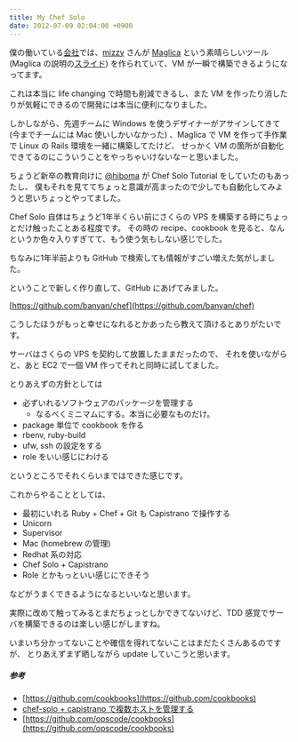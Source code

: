```yaml
---
title: My Chef Solo
date: 2012-07-09 02:04:00 +0900
---
```


僕の働いている[会社](http://paperboy.co.jp)では、[mizzy](https://github.com/mizzy) さんが [Maglica](https://github.com/mizzy/maglica) という素晴らしいツール (Maglica の説明の[スライド](http://mizzy.org/slides/maglica/)) を作られていて、VM が一瞬で構築できるようになってます。

これは本当に life changing で時間も削減できるし、また VM を作ったり消したりが気軽にできるので開発には本当に便利になりました。

しかしながら、先週チームに Windows を使うデザイナーがアサインしてきて (今までチームには Mac 使いしかいなかった) 、Maglica で VM を作って手作業で Linux の Rails 環境を一緒に構築してたけど、
せっかく VM の箇所が自動化できてるのにこういうことをやっちゃいけないなーと思いました。

ちょうど新卒の教育向けに [@hiboma](https://github.com/hiboma) が Chef Solo Tutorial をしていたのもあったし、
僕もそれを見ててちょっと意識が高まったので少しでも自動化してみようと思いちょっとやってました。

Chef Solo 自体はちょうど1年半くらい前にさくらの VPS を構築する時にちょっとだけ触ったことある程度です。
その時の recipe、cookbook を見ると、なんというか色々入りすぎてて、もう使う気もしない感じでした。

ちなみに1年半前よりも GitHub で検索しても情報がすごい増えた気がしました。

ということで新しく作り直して、GitHub にあげてみました。

[https://github.com/banyan/chef](https://github.com/banyan/chef)

こうしたほうがもっと幸せになれるとかあったら教えて頂けるとありがたいです。

サーバはさくらの VPS を契約して放置したままだったので、
それを使いながらと、あと EC2 で一個 VM 作ってそれと同時に試してました。

とりあえずの方針としては

* 必ずいれるソフトウェアのパッケージを管理する
  * なるべくミニマムにする。本当に必要なものだけ。
* package 単位で cookbook を作る
* rbenv, ruby-build
* ufw, ssh の設定をする
* role をいい感じにわける

というところでそれくらいまではできた感じです。

これからやることとしては、

* 最初にいれる Ruby + Chef + Git も Capistrano で操作する
* Unicorn
* Supervisor
* Mac (homebrew の管理)
* Redhat 系の対応
* Chef Solo + Capistrano
* Role とかもっといい感じにできそう

などがうまくできるようになるといいなと思います。

実際に改めて触ってみるとまだちょっとしかできてないけど、TDD 感覚でサーバを構築できるのは楽しい感じがしますね。

いまいち分かってないことや確信を得れてないことはまだたくさんあるのですが、
とりあえずまず晒しながら update していこうと思います。

##### 参考

* [https://github.com/cookbooks](https://github.com/cookbooks)
* [chef-solo + capistrano で複数ホストを管理する](http://d.hatena.ne.jp/sfujiwara/20120705/1341477250)
* [https://github.com/opscode/cookbooks](https://github.com/opscode/cookbooks)
